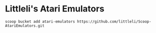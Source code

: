 # Littleli's Atari Emulators

```
scoop bucket add atari-emulators https://github.com/littleli/Scoop-AtariEmulators.git
```
